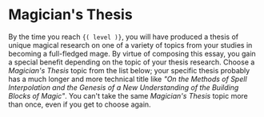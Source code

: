 # Magician's Thesis
By the time you reach `{( level )}`, you will have produced a thesis of unique magical research on one of a variety of topics from your studies in becoming a full-fledged mage.
By virtue of composing this essay, you gain a special benefit depending on the topic of your thesis research.
Choose a *Magician's Thesis* topic from the list below; your specific thesis probably has a much longer and more technical title like *"On the Methods of Spell Interpolation and the Genesis of a New Understanding of the Building Blocks of Magic"*.
You can't take the same *Magician's Thesis* topic more than once, even if you get to choose again.
